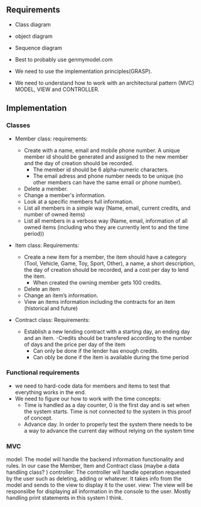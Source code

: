 ## Requirements

- Class diagram
- object diagram
- Sequence diagram 
- Best to probably use genmymodel.com

- We need to use the implementation principles(GRASP).
- We need to understand how to work with an architectural pattern (MVC) MODEL, VIEW and CONTROLLER.


## Implementation

### Classes

- Member class:
requirements: 
    - Create with a name, email and mobile phone number. A unique member id should be generated and assigned to the new member and the day of creation should be recorded.
        - The member id should be 6 alpha-numeric characters.
        - The email adress and phone number needs to be unique (no other members can have the same email or phone number).
    - Delete a member.
    - Change a member's information.
    - Look at a specific members full information.
    - List all members in a simple way (Name, email, current credits, and number of owned items)
    - List all members in a verbose way (Name, email, information of all owned items (including who they are currently lent to and the time period))

- Item class:
Requirements:
    - Create a new item for a member, the item should have a category (Tool, Vehicle, Game, Toy, Sport, Other), a name, a short description, the day of creation should be recorded, and a cost per day to lend the item.
        - When created the owning member gets 100 credits.
    - Delete an item
    - Change an item’s information.
    - View an items information including the contracts for an item (historical and future)
    
- Contract class:
Requirements:
    - Establish a new lending contract with a starting day, an ending day and an item.
        -Credits should be transfered according to the number of days and the price per day of the item
        - Can only be done if the lender has enough credits.
        - Can obly be done if the item is available during the time period

### Functional requirements

- we need to hard-code data for members and items to test that everything works in the end. 
- We need to figure our how to work with the time concepts:
    - Time is handled as a day counter, 0 is the first day and is set when the system starts. Time is not connected to the system in this proof of concept.
    - Advance day. In order to properly test the system there needs to be a way to advance the current day without relying on the system time


### MVC

model: The model will handle the backend information functionality and rules. In our case the Member, Item and Contract class (maybe a data handling class? )
controller: The controller will handle operation requested by the user such as deleting, adding or whatever. It takes info from the model and sends to the view to display it to the user.
view: The view will be responsilbe for displaying all information in the console to the user. Mostly handling print statements in this system I think.